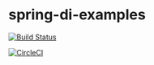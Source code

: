 # spring-di-examples

[![Build Status](https://travis-ci.org/earth001/spring-di-examples.svg?branch=master)](https://travis-ci.org/earth001/spring-di-examples)

[![CircleCI](https://circleci.com/gh/earth001/spring-di-examples.svg?style=svg)](https://circleci.com/gh/earth001/spring-di-examples)
